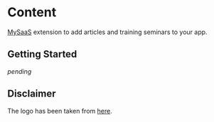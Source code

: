 # Content

[MySaaS](https://github.com/leandrosardi/mysaas) extension to add articles and training seminars to your app.

## Getting Started

_pending_

## Disclaimer

The logo has been taken from [here](https://www.shareicon.net/content-595746).